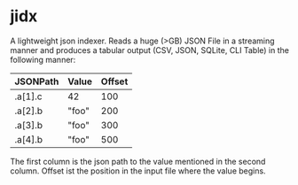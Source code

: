 # jidx

A lightweight json indexer.
Reads a huge (>GB) JSON File in a streaming manner and produces a tabular output (CSV, JSON, SQLite, CLI Table) in the
following
manner:

| JSONPath | Value | Offset |
|----------|-------|--------|
| .a[1].c  | 42    | 100    |
| .a[2].b  | "foo" | 200    |
| .a[3].b  | "foo" | 300    |
| .a[4].b  | "foo" | 500    |

The first column is the json path to the value mentioned in the second column. Offset ist the position in the input file
where the value begins. 

